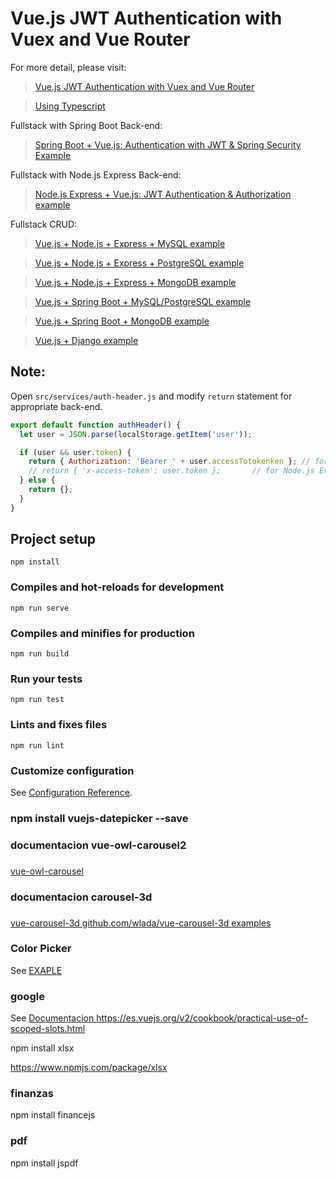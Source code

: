 # Vue.js JWT Authentication with Vuex and Vue Router

For more detail, please visit:
> [Vue.js JWT Authentication with Vuex and Vue Router](https://bezkoder.com/jwt-vue-vuex-authentication/)

> [Using Typescript](https://bezkoder.com/vuex-typescript-jwt-auth/)

Fullstack with Spring Boot Back-end:
> [Spring Boot + Vue.js: Authentication with JWT & Spring Security Example](https://bezkoder.com/spring-boot-vue-js-authentication-jwt-spring-security/)

Fullstack with Node.js Express Back-end:
> [Node.js Express + Vue.js: JWT Authentication & Authorization example](https://bezkoder.com/node-express-vue-jwt-auth/)

Fullstack CRUD:
> [Vue.js + Node.js + Express + MySQL example](https://bezkoder.com/vue-js-node-js-express-mysql-crud-example/)

> [Vue.js + Node.js + Express + PostgreSQL example](https://bezkoder.com/vue-node-express-postgresql/)

> [Vue.js + Node.js + Express + MongoDB example](https://bezkoder.com/vue-node-express-mongodb-mevn-crud/)

> [Vue.js + Spring Boot + MySQL/PostgreSQL example](https://bezkoder.com/spring-boot-vue-js-crud-example/)

> [Vue.js + Spring Boot + MongoDB example](https://bezkoder.com/spring-boot-vue-mongodb/)

> [Vue.js + Django example](https://bezkoder.com/django-vue-js-rest-framework/)

## Note:
Open `src/services/auth-header.js` and modify `return` statement for appropriate back-end.

```js
export default function authHeader() {
  let user = JSON.parse(localStorage.getItem('user'));

  if (user && user.token) {
    return { Authorization: 'Bearer ' + user.accessTotokenken }; // for Spring Boot back-end
    // return { 'x-access-token': user.token };       // for Node.js Express back-end
  } else {
    return {};
  }
}
```

## Project setup
```
npm install
```

### Compiles and hot-reloads for development
```
npm run serve
```

### Compiles and minifies for production
```
npm run build
```

### Run your tests
```
npm run test
```

### Lints and fixes files
```
npm run lint
```

### Customize configuration
See [Configuration Reference](https://cli.vuejs.org/config/).

### npm install vuejs-datepicker --save


### documentacion vue-owl-carousel2
### <carousel></carousel>
[ vue-owl-carousel ](https://www.npmjs.com/package/vue-owl-carousel2)

### documentacion carousel-3d
### <carousel-3d></carousel-3d>
[ vue-carousel-3d ](https://madewithvuejs.com/vue-carousel-3d)
[ github.com/wlada/vue-carousel-3d ](https://github.com/wlada/vue-carousel-3d)
[ examples ](https://wlada.github.io/vue-carousel-3d/examples/)


### Color Picker
See [ EXAPLE ](https://parzibyte.me/blog/2021/06/27/selector-color-vue-color-picker/)



### google
See [ Documentacion ](https://www.npmjs.com/package/@googlemaps/js-api-loader)
https://es.vuejs.org/v2/cookbook/practical-use-of-scoped-slots.html



npm install xlsx

https://www.npmjs.com/package/xlsx

### finanzas

npm install financejs

### pdf
npm install jspdf


